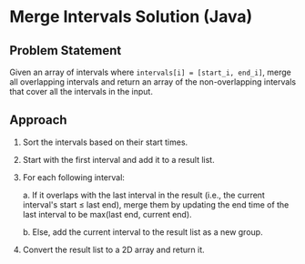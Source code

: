 # Merge Intervals Solution (Java)

## Problem Statement

Given an array of intervals where `intervals[i] = [start_i, end_i]`, merge all overlapping intervals and return an array of the non-overlapping intervals that cover all the intervals in the input.

## Approach
1. Sort the intervals based on their start times.
2. Start with the first interval and add it to a result list.
3. For each following interval:

    a. If it overlaps with the last interval in the result (i.e., the current interval's start ≤ last end), merge them by updating the end time of the last interval to be max(last end, current end).
    
    b. Else, add the current interval to the result list as a new group.
4. Convert the result list to a 2D array and return it.